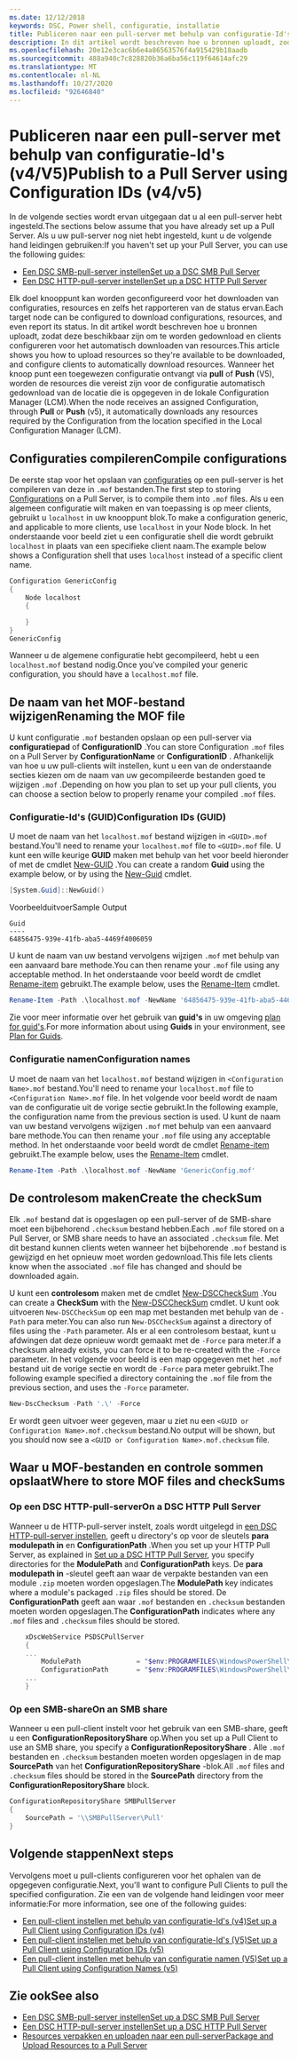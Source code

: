 ```yaml
---
ms.date: 12/12/2018
keywords: DSC, Power shell, configuratie, installatie
title: Publiceren naar een pull-server met behulp van configuratie-Id's (v4/V5)
description: In dit artikel wordt beschreven hoe u bronnen uploadt, zodat deze beschikbaar zijn om te worden gedownload en clients configureren voor het automatisch downloaden van resources.
ms.openlocfilehash: 20e12e3cac6b6e4a86563576f4a915429b18aadb
ms.sourcegitcommit: 488a940c7c828820b36a6ba56c119f64614afc29
ms.translationtype: MT
ms.contentlocale: nl-NL
ms.lasthandoff: 10/27/2020
ms.locfileid: "92646840"
---
```

# <a name="publish-to-a-pull-server-using-configuration-ids-v4v5"></a><span data-ttu-id="c9e81-104">Publiceren naar een pull-server met behulp van configuratie-Id's (v4/V5)</span><span class="sxs-lookup"><span data-stu-id="c9e81-104">Publish to a Pull Server using Configuration IDs (v4/v5)</span></span>

<span data-ttu-id="c9e81-105">In de volgende secties wordt ervan uitgegaan dat u al een pull-server hebt ingesteld.</span><span class="sxs-lookup"><span data-stu-id="c9e81-105">The sections below assume that you have already set up a Pull Server.</span></span> <span data-ttu-id="c9e81-106">Als u uw pull-server nog niet hebt ingesteld, kunt u de volgende hand leidingen gebruiken:</span><span class="sxs-lookup"><span data-stu-id="c9e81-106">If you haven't set up your Pull Server, you can use the following guides:</span></span>

- [<span data-ttu-id="c9e81-107">Een DSC SMB-pull-server instellen</span><span class="sxs-lookup"><span data-stu-id="c9e81-107">Set up a DSC SMB Pull Server</span></span>](pullServerSmb.md)
- [<span data-ttu-id="c9e81-108">Een DSC HTTP-pull-server instellen</span><span class="sxs-lookup"><span data-stu-id="c9e81-108">Set up a DSC HTTP Pull Server</span></span>](pullServer.md)

<span data-ttu-id="c9e81-109">Elk doel knooppunt kan worden geconfigureerd voor het downloaden van configuraties, resources en zelfs het rapporteren van de status ervan.</span><span class="sxs-lookup"><span data-stu-id="c9e81-109">Each target node can be configured to download configurations, resources, and even report its status.</span></span> <span data-ttu-id="c9e81-110">In dit artikel wordt beschreven hoe u bronnen uploadt, zodat deze beschikbaar zijn om te worden gedownload en clients configureren voor het automatisch downloaden van resources.</span><span class="sxs-lookup"><span data-stu-id="c9e81-110">This article shows you how to upload resources so they're available to be downloaded, and configure clients to automatically download resources.</span></span> <span data-ttu-id="c9e81-111">Wanneer het knoop punt een toegewezen configuratie ontvangt via **pull** of **Push** (V5), worden de resources die vereist zijn voor de configuratie automatisch gedownload van de locatie die is opgegeven in de lokale Configuration Manager (LCM).</span><span class="sxs-lookup"><span data-stu-id="c9e81-111">When the node receives an assigned Configuration, through **Pull** or **Push** (v5), it automatically downloads any resources required by the Configuration from the location specified in the Local Configuration Manager (LCM).</span></span>

## <a name="compile-configurations"></a><span data-ttu-id="c9e81-112">Configuraties compileren</span><span class="sxs-lookup"><span data-stu-id="c9e81-112">Compile configurations</span></span>

<span data-ttu-id="c9e81-113">De eerste stap voor het opslaan van [configuraties](../configurations/configurations.md) op een pull-server is het compileren van deze in `.mof` bestanden.</span><span class="sxs-lookup"><span data-stu-id="c9e81-113">The first step to storing [Configurations](../configurations/configurations.md) on a Pull Server, is to compile them into `.mof` files.</span></span> <span data-ttu-id="c9e81-114">Als u een algemeen configuratie wilt maken en van toepassing is op meer clients, gebruikt u `localhost` in uw knooppunt blok.</span><span class="sxs-lookup"><span data-stu-id="c9e81-114">To make a configuration generic, and applicable to more clients, use `localhost` in your Node block.</span></span> <span data-ttu-id="c9e81-115">In het onderstaande voor beeld ziet u een configuratie shell die wordt gebruikt `localhost` in plaats van een specifieke client naam.</span><span class="sxs-lookup"><span data-stu-id="c9e81-115">The example below shows a Configuration shell that uses `localhost` instead of a specific client name.</span></span>

```powershell
Configuration GenericConfig
{
    Node localhost
    {

    }
}
GenericConfig
```

<span data-ttu-id="c9e81-116">Wanneer u de algemene configuratie hebt gecompileerd, hebt u een `localhost.mof` bestand nodig.</span><span class="sxs-lookup"><span data-stu-id="c9e81-116">Once you've compiled your generic configuration, you should have a `localhost.mof` file.</span></span>

## <a name="renaming-the-mof-file"></a><span data-ttu-id="c9e81-117">De naam van het MOF-bestand wijzigen</span><span class="sxs-lookup"><span data-stu-id="c9e81-117">Renaming the MOF file</span></span>

<span data-ttu-id="c9e81-118">U kunt configuratie `.mof` bestanden opslaan op een pull-server via **configuratiepad** of **ConfigurationID** .</span><span class="sxs-lookup"><span data-stu-id="c9e81-118">You can store Configuration `.mof` files on a Pull Server by **ConfigurationName** or **ConfigurationID** .</span></span> <span data-ttu-id="c9e81-119">Afhankelijk van hoe u uw pull-clients wilt instellen, kunt u een van de onderstaande secties kiezen om de naam van uw gecompileerde bestanden goed te wijzigen `.mof` .</span><span class="sxs-lookup"><span data-stu-id="c9e81-119">Depending on how you plan to set up your pull clients, you can choose a section below to properly rename your compiled `.mof` files.</span></span>

### <a name="configuration-ids-guid"></a><span data-ttu-id="c9e81-120">Configuratie-Id's (GUID)</span><span class="sxs-lookup"><span data-stu-id="c9e81-120">Configuration IDs (GUID)</span></span>

<span data-ttu-id="c9e81-121">U moet de naam van het `localhost.mof` bestand wijzigen in `<GUID>.mof` bestand.</span><span class="sxs-lookup"><span data-stu-id="c9e81-121">You'll need to rename your `localhost.mof` file to `<GUID>.mof` file.</span></span> <span data-ttu-id="c9e81-122">U kunt een wille keurige **GUID** maken met behulp van het voor beeld hieronder of met de cmdlet [New-GUID](/powershell/module/microsoft.powershell.utility/new-guid) .</span><span class="sxs-lookup"><span data-stu-id="c9e81-122">You can create a random **Guid** using the example below, or by using the [New-Guid](/powershell/module/microsoft.powershell.utility/new-guid) cmdlet.</span></span>

```powershell
[System.Guid]::NewGuid()
```

<span data-ttu-id="c9e81-123">Voorbeelduitvoer</span><span class="sxs-lookup"><span data-stu-id="c9e81-123">Sample Output</span></span>

```Output
Guid
----
64856475-939e-41fb-aba5-4469f4006059
```

<span data-ttu-id="c9e81-124">U kunt de naam van uw bestand vervolgens wijzigen `.mof` met behulp van een aanvaard bare methode.</span><span class="sxs-lookup"><span data-stu-id="c9e81-124">You can then rename your `.mof` file using any acceptable method.</span></span> <span data-ttu-id="c9e81-125">In het onderstaande voor beeld wordt de cmdlet [Rename-item](/powershell/module/microsoft.powershell.management/rename-item) gebruikt.</span><span class="sxs-lookup"><span data-stu-id="c9e81-125">The example below, uses the [Rename-Item](/powershell/module/microsoft.powershell.management/rename-item) cmdlet.</span></span>

```powershell
Rename-Item -Path .\localhost.mof -NewName '64856475-939e-41fb-aba5-4469f4006059.mof'
```

<span data-ttu-id="c9e81-126">Zie voor meer informatie over het gebruik van **guid's** in uw omgeving [plan for guid's](secureServer.md#guids).</span><span class="sxs-lookup"><span data-stu-id="c9e81-126">For more information about using **Guids** in your environment, see [Plan for Guids](secureServer.md#guids).</span></span>

### <a name="configuration-names"></a><span data-ttu-id="c9e81-127">Configuratie namen</span><span class="sxs-lookup"><span data-stu-id="c9e81-127">Configuration names</span></span>

<span data-ttu-id="c9e81-128">U moet de naam van het `localhost.mof` bestand wijzigen in `<Configuration Name>.mof` bestand.</span><span class="sxs-lookup"><span data-stu-id="c9e81-128">You'll need to rename your `localhost.mof` file to `<Configuration Name>.mof` file.</span></span> <span data-ttu-id="c9e81-129">In het volgende voor beeld wordt de naam van de configuratie uit de vorige sectie gebruikt.</span><span class="sxs-lookup"><span data-stu-id="c9e81-129">In the following example, the configuration name from the previous section is used.</span></span> <span data-ttu-id="c9e81-130">U kunt de naam van uw bestand vervolgens wijzigen `.mof` met behulp van een aanvaard bare methode.</span><span class="sxs-lookup"><span data-stu-id="c9e81-130">You can then rename your `.mof` file using any acceptable method.</span></span> <span data-ttu-id="c9e81-131">In het onderstaande voor beeld wordt de cmdlet [Rename-item](/powershell/module/microsoft.powershell.management/rename-item) gebruikt.</span><span class="sxs-lookup"><span data-stu-id="c9e81-131">The example below, uses the [Rename-Item](/powershell/module/microsoft.powershell.management/rename-item) cmdlet.</span></span>

```powershell
Rename-Item -Path .\localhost.mof -NewName 'GenericConfig.mof'
```

## <a name="create-the-checksum"></a><span data-ttu-id="c9e81-132">De controlesom maken</span><span class="sxs-lookup"><span data-stu-id="c9e81-132">Create the checkSum</span></span>

<span data-ttu-id="c9e81-133">Elk `.mof` bestand dat is opgeslagen op een pull-server of de SMB-share moet een bijbehorend `.checksum` bestand hebben.</span><span class="sxs-lookup"><span data-stu-id="c9e81-133">Each `.mof` file stored on a Pull Server, or SMB share needs to have an associated `.checksum` file.</span></span>
<span data-ttu-id="c9e81-134">Met dit bestand kunnen clients weten wanneer het bijbehorende `.mof` bestand is gewijzigd en het opnieuw moet worden gedownload.</span><span class="sxs-lookup"><span data-stu-id="c9e81-134">This file lets clients know when the associated `.mof` file has changed and should be downloaded again.</span></span>

<span data-ttu-id="c9e81-135">U kunt een **controlesom** maken met de cmdlet [New-DSCCheckSum](/powershell/module/psdesiredstateconfiguration/new-dscchecksum) .</span><span class="sxs-lookup"><span data-stu-id="c9e81-135">You can create a **CheckSum** with the [New-DSCCheckSum](/powershell/module/psdesiredstateconfiguration/new-dscchecksum) cmdlet.</span></span> <span data-ttu-id="c9e81-136">U kunt ook uitvoeren `New-DSCCheckSum` op een map met bestanden met behulp van de `-Path` para meter.</span><span class="sxs-lookup"><span data-stu-id="c9e81-136">You can also run `New-DSCCheckSum` against a directory of files using the `-Path` parameter.</span></span>
<span data-ttu-id="c9e81-137">Als er al een controlesom bestaat, kunt u afdwingen dat deze opnieuw wordt gemaakt met de `-Force` para meter.</span><span class="sxs-lookup"><span data-stu-id="c9e81-137">If a checksum already exists, you can force it to be re-created with the `-Force` parameter.</span></span> <span data-ttu-id="c9e81-138">In het volgende voor beeld is een map opgegeven met het `.mof` bestand uit de vorige sectie en wordt de `-Force` para meter gebruikt.</span><span class="sxs-lookup"><span data-stu-id="c9e81-138">The following example specified a directory containing the `.mof` file from the previous section, and uses the `-Force` parameter.</span></span>

```powershell
New-DscChecksum -Path '.\' -Force
```

<span data-ttu-id="c9e81-139">Er wordt geen uitvoer weer gegeven, maar u ziet nu een `<GUID or Configuration Name>.mof.checksum` bestand.</span><span class="sxs-lookup"><span data-stu-id="c9e81-139">No output will be shown, but you should now see a `<GUID or Configuration Name>.mof.checksum` file.</span></span>

## <a name="where-to-store-mof-files-and-checksums"></a><span data-ttu-id="c9e81-140">Waar u MOF-bestanden en controle sommen opslaat</span><span class="sxs-lookup"><span data-stu-id="c9e81-140">Where to store MOF files and checkSums</span></span>

### <a name="on-a-dsc-http-pull-server"></a><span data-ttu-id="c9e81-141">Op een DSC HTTP-pull-server</span><span class="sxs-lookup"><span data-stu-id="c9e81-141">On a DSC HTTP Pull Server</span></span>

<span data-ttu-id="c9e81-142">Wanneer u de HTTP-pull-server instelt, zoals wordt uitgelegd in [een DSC HTTP-pull-server instellen](pullServer.md), geeft u directory's op voor de sleutels **para modulepath in** en **ConfigurationPath** .</span><span class="sxs-lookup"><span data-stu-id="c9e81-142">When you set up your HTTP Pull Server, as explained in [Set up a DSC HTTP Pull Server](pullServer.md), you specify directories for the **ModulePath** and **ConfigurationPath** keys.</span></span> <span data-ttu-id="c9e81-143">De **para modulepath in** -sleutel geeft aan waar de verpakte bestanden van een module `.zip` moeten worden opgeslagen.</span><span class="sxs-lookup"><span data-stu-id="c9e81-143">The **ModulePath** key indicates where a module's packaged `.zip` files should be stored.</span></span> <span data-ttu-id="c9e81-144">De **ConfigurationPath** geeft aan waar `.mof` bestanden en `.checksum` bestanden moeten worden opgeslagen.</span><span class="sxs-lookup"><span data-stu-id="c9e81-144">The **ConfigurationPath** indicates where any `.mof` files and `.checksum` files should be stored.</span></span>

```powershell
    xDscWebService PSDSCPullServer
    {
    ...
        ModulePath              = "$env:PROGRAMFILES\WindowsPowerShell\DscService\Modules"
        ConfigurationPath       = "$env:PROGRAMFILES\WindowsPowerShell\DscService\Configuration"
    ...
    }

```

### <a name="on-an-smb-share"></a><span data-ttu-id="c9e81-145">Op een SMB-share</span><span class="sxs-lookup"><span data-stu-id="c9e81-145">On an SMB share</span></span>

<span data-ttu-id="c9e81-146">Wanneer u een pull-client instelt voor het gebruik van een SMB-share, geeft u een **ConfigurationRepositoryShare** op.</span><span class="sxs-lookup"><span data-stu-id="c9e81-146">When you set up a Pull Client to use an SMB share, you specify a **ConfigurationRepositoryShare** .</span></span>
<span data-ttu-id="c9e81-147">Alle `.mof` bestanden en `.checksum` bestanden moeten worden opgeslagen in de map **SourcePath** van het **ConfigurationRepositoryShare** -blok.</span><span class="sxs-lookup"><span data-stu-id="c9e81-147">All `.mof` files and `.checksum` files should be stored in the **SourcePath** directory from the **ConfigurationRepositoryShare** block.</span></span>

```powershell
ConfigurationRepositoryShare SMBPullServer
{
    SourcePath = '\\SMBPullServer\Pull'
}
```

## <a name="next-steps"></a><span data-ttu-id="c9e81-148">Volgende stappen</span><span class="sxs-lookup"><span data-stu-id="c9e81-148">Next steps</span></span>

<span data-ttu-id="c9e81-149">Vervolgens moet u pull-clients configureren voor het ophalen van de opgegeven configuratie.</span><span class="sxs-lookup"><span data-stu-id="c9e81-149">Next, you'll want to configure Pull Clients to pull the specified configuration.</span></span> <span data-ttu-id="c9e81-150">Zie een van de volgende hand leidingen voor meer informatie:</span><span class="sxs-lookup"><span data-stu-id="c9e81-150">For more information, see one of the following guides:</span></span>

- [<span data-ttu-id="c9e81-151">Een pull-client instellen met behulp van configuratie-Id's (v4)</span><span class="sxs-lookup"><span data-stu-id="c9e81-151">Set up a Pull Client using Configuration IDs (v4)</span></span>](pullClientConfigId4.md)
- [<span data-ttu-id="c9e81-152">Een pull-client instellen met behulp van configuratie-Id's (V5)</span><span class="sxs-lookup"><span data-stu-id="c9e81-152">Set up a Pull Client using Configuration IDs (v5)</span></span>](pullClientConfigId.md)
- [<span data-ttu-id="c9e81-153">Een pull-client instellen met behulp van configuratie namen (V5)</span><span class="sxs-lookup"><span data-stu-id="c9e81-153">Set up a Pull Client using Configuration Names (v5)</span></span>](pullClientConfigNames.md)

## <a name="see-also"></a><span data-ttu-id="c9e81-154">Zie ook</span><span class="sxs-lookup"><span data-stu-id="c9e81-154">See also</span></span>

- [<span data-ttu-id="c9e81-155">Een DSC SMB-pull-server instellen</span><span class="sxs-lookup"><span data-stu-id="c9e81-155">Set up a DSC SMB Pull Server</span></span>](pullServerSmb.md)
- [<span data-ttu-id="c9e81-156">Een DSC HTTP-pull-server instellen</span><span class="sxs-lookup"><span data-stu-id="c9e81-156">Set up a DSC HTTP Pull Server</span></span>](pullServer.md)
- [<span data-ttu-id="c9e81-157">Resources verpakken en uploaden naar een pull-server</span><span class="sxs-lookup"><span data-stu-id="c9e81-157">Package and Upload Resources to a Pull Server</span></span>](package-upload-resources.md)

